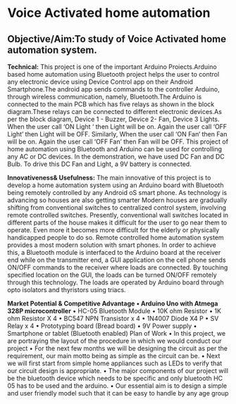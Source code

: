 # Voice Activated home automation

## Objective/Aim:To study of Voice Activated home automation system.
	
	
**Technical:**
This project is one of the important Arduino Proiects.Arduino based home automation using Bluetooth project helps the user to control any electronic device using Device Control app on their Android Smartphone.The android app sends commands to the controller Arduino, through wireless communication, namely, Bluetooth.The Arduino is connected to the main PCB which has five relays as shown in the block diagram.These relays can be connected to different electronic devices.As per the block diagram, Device 1 - Buzzer, Device 2- Fan, Device 3 Lights.
When the user call ‘ON Light ‘ then Light will be on. Again the user call ‘OFF Light’ then Light will be OFF.
Similarly, When the user call ‘ON Fan‘ then Fan will be on. Again the user call ‘OFF Fan’ then Fan will be OFF.
This project of home automation using Bluetooth and Arduino can be used for controlling any AC or DC devices. In the demonstration, we have used DC Fan and DC Bulb. To drive this DC Fan and Light, a 9V battery is connected.
	 					

**Innovativeness& Usefulness:**
The main innovative of this project is to develop a home automation system using an Arduino board with Bluetooth being remotely controlled by any Android oS smart phone. As technology is advancing so houses are also getting smarter Modern houses are gradually shifting from conventional switches to centralized control system, involving remote controlled switches. Presently, conventional wall switches located in different parts of the house makes it difficult for the user to go near them to operate. Even more it becomes more difficult for the elderly or physically handicapped people to do so. Remote controlled home automation system provides a most modern solution with smart phones. In order to achieve this, a Bluetooth module is interfaced to the Arduino board at the receiver end while on the transmitter end, a GUI application on the cell phone sends ON/OFF commands to the receiver where loads are connected. By touching specified location on the GUI, the loads can be turned ON/OFF remotely through this technology. The loads are operated by Arduino board through opto isolators and thyristors using triacs.

**Market Potential & Competitive Advantage**
**•	Arduino Uno with Atmega 328P microcontroller** 
•	HC-05 Bluetooth Module 
•	10K ohm Resistor
•	1K ohm Resistor X 4 
•	BC547 NPN Transistor x 4 
•	1N4007 Diode X4 P 
•	SV Relay x 4 
•	Prototyping board (Bread board) 
•	9V Power supply
•	Smartphone or tablet (Bluetooth enabled)
Plan of Work
•	In this project, we are portraying the layout of the procedure in which we would conduct our project
•	For the next few months we will be designing the circuit as per the requirement, our main motto being as simple as the circuit can be.
•	Next we will first start from simple home appliances such as LEDs  to verify that our circuit design is appropriate.
•	The major components of our project will be the bluetooth device which needs to be specific and only bluetooth HC 05 has to be used and the arduino.
•	Our essential aim is to design a simple and user friendly model such that it can be easy to handle by any age group
